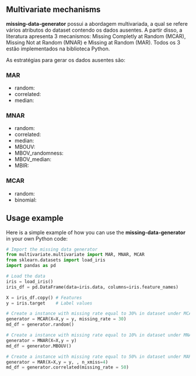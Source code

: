 ## Multivariate mechanisms

**missing-data-generator** possui a abordagem multivariada, a qual se refere vários atributos do dataset contendo os dados ausentes. A partir disso, a literatura apresenta 3 mecanismos: Missing Completly at Random (MCAR), Missing Not at Random (MNAR) e Missing at Random (MAR). Todos os 3 estão implementados na biblioteca Python.

As estratégias para gerar os dados ausentes são:

### MAR
- random:
- correlated:
- median:

### MNAR 
- random:
- correlated:
- median:
- MBOUV:
- MBOV_randomness:
- MBOV_median:
- MBIR:

### MCAR
- random:
- binomial:


## Usage example

Here is a simple example of how you can use the **missing-data-generator** in your own Python code:

```python
# Import the missing data generator 
from multivariate.multivariate import MAR, MNAR, MCAR
from sklearn.datasets import load_iris
import pandas as pd

# Load the data
iris = load_iris()
iris_df = pd.DataFrame(data=iris.data, columns=iris.feature_names)

X = iris_df.copy() # Features
y = iris.target    # Label values

# Create a instance with missing rate equal to 30% in dataset under MCAR mechanism
generator = MCAR(X=X,y = y, missing_rate = 30)
md_df = generator.random()

# Create a instance with missing rate equal to 10% in dataset under MNAR mechanism
generator = MNAR(X=X,y = y)
md_df = generator.MBOUV()

# Create a instance with missing rate equal to 50% in dataset under MAR mechanism
generator = MAR(X=X,y = y, , n_xmiss=4)
md_df = generator.correlated(missing_rate = 50)

``````
